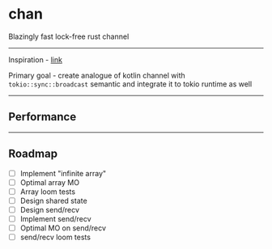 # chan
Blazingly fast lock-free rust channel
***
Inspiration - [link](https://docs.rs/tokio/latest/src/tokio/sync/broadcast.rs.html#312)

Primary goal - create analogue of kotlin channel with `tokio::sync::broadcast` semantic and integrate it to tokio runtime as well
***
## Performance
***
## Roadmap
- [ ] Implement "infinite array"
- [ ] Optimal array MO
- [ ] Array loom tests
- [ ] Design shared state
- [ ] Design send/recv 
- [ ] Implement send/recv
- [ ] Optimal MO on send/recv
- [ ] send/recv loom tests
